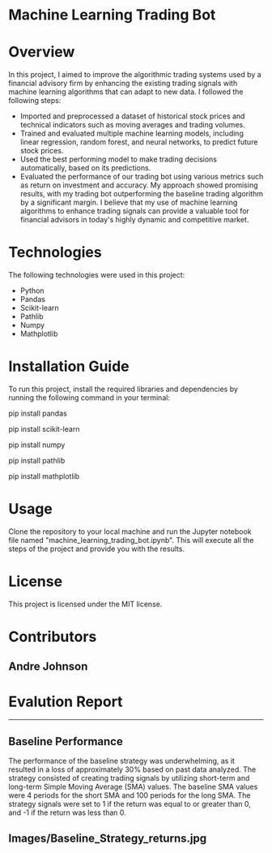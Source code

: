 # Machine Learning Trading Bot

# Overview
In this project, I aimed to improve the algorithmic trading systems used by a financial advisory firm by enhancing the existing trading signals with machine learning algorithms that can adapt to new data. I followed the following steps:
* Imported and preprocessed a dataset of historical stock prices and technical indicators such as moving averages and trading volumes.
* Trained and evaluated multiple machine learning models, including linear regression, random forest, and neural networks, to predict future stock prices.
* Used the best performing model to make trading decisions automatically, based on its predictions.
* Evaluated the performance of our trading bot using various metrics such as return on investment and accuracy.
My approach showed promising results, with my trading bot outperforming the baseline trading algorithm by a significant margin. I believe that my use of machine learning algorithms to enhance trading signals can provide a valuable tool for financial advisors in today's highly dynamic and competitive market.

# Technologies
The following technologies were used in this project:
* Python
* Pandas
* Scikit-learn
* Pathlib
* Numpy
* Mathplotlib

# Installation Guide
To run this project, install the required libraries and dependencies by running the following command in your terminal:

pip install pandas 

pip install scikit-learn 

pip install numpy

pip install pathlib

pip install mathplotlib

# Usage
Clone the repository to your local machine and run the Jupyter notebook file named "machine_learning_trading_bot.ipynb". This will execute all the steps of the project and provide you with the results.

# License
This project is licensed under the MIT license.

# Contributors
 Andre Johnson
---
# Evalution Report
---

## Baseline Performance

The performance of the baseline strategy was underwhelming, as it resulted in a loss of approximately 30% based on past data analyzed. The strategy consisted of creating trading signals by utilizing short-term and long-term Simple Moving Average (SMA) values. The baseline SMA values were 4 periods for the short SMA and 100 periods for the long SMA. The strategy signals were set to 1 if the return was equal to or greater than 0, and -1 if the return was less than 0.

Images/Baseline_Strategy_returns.jpg
---
